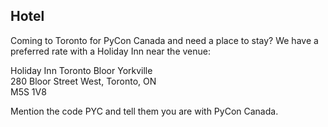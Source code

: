 ## Hotel

Coming to Toronto for PyCon Canada and need a place to stay? We have a preferred rate with a Holiday Inn near the venue:

Holiday Inn Toronto Bloor Yorkville<br/>
280 Bloor Street West, Toronto, ON<br/>
M5S 1V8<br/>

Mention the code PYC and tell them you are with PyCon Canada.

